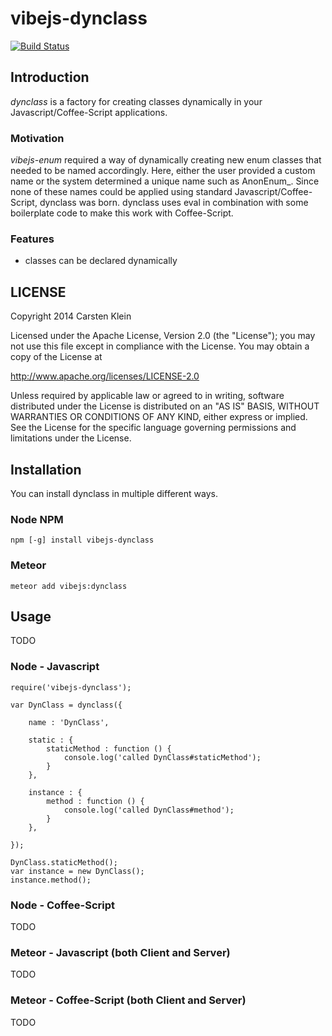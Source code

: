 # vibejs-dynclass

[![Build Status](https://travis-ci.org/vibejs/vibejs-dynclass.svg?branch=master)](https://travis-ci.org/vibejs/vibejs-dynclass)

## Introduction

*dynclass* is a factory for creating classes dynamically in your Javascript/Coffee-Script applications.


### Motivation

*vibejs-enum* required a way of dynamically creating new enum classes that needed to be named accordingly.
Here, either the user provided a custom name or the system determined a unique name such as AnonEnum_<N>.
Since none of these names could be applied using standard Javascript/Coffee-Script, dynclass was born.
dynclass uses eval in combination with some boilerplate code to make this work with Coffee-Script.


### Features

 - classes can be declared dynamically


## LICENSE


   Copyright 2014 Carsten Klein

   Licensed under the Apache License, Version 2.0 (the "License");
   you may not use this file except in compliance with the License.
   You may obtain a copy of the License at

   http://www.apache.org/licenses/LICENSE-2.0

   Unless required by applicable law or agreed to in writing, software
   distributed under the License is distributed on an "AS IS" BASIS,
   WITHOUT WARRANTIES OR CONDITIONS OF ANY KIND, either express or implied.
   See the License for the specific language governing permissions and
   limitations under the License.
   

## Installation

You can install dynclass in multiple different ways.


### Node NPM

    npm [-g] install vibejs-dynclass


### Meteor

    meteor add vibejs:dynclass


## Usage

TODO


### Node - Javascript

    require('vibejs-dynclass');

    var DynClass = dynclass({

        name : 'DynClass',

        static : {
            staticMethod : function () {
                console.log('called DynClass#staticMethod');
            }
        },

        instance : {
            method : function () {
                console.log('called DynClass#method');
            }
        },

    });

    DynClass.staticMethod();
    var instance = new DynClass();
    instance.method();


### Node - Coffee-Script

TODO

### Meteor - Javascript (both Client and Server)

TODO

### Meteor - Coffee-Script (both Client and Server)

TODO
